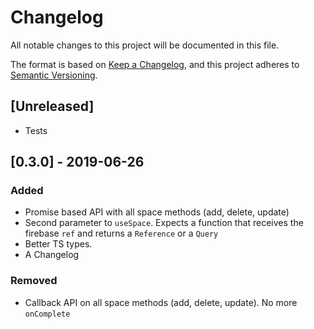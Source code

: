 # Changelog

All notable changes to this project will be documented in this file.

The format is based on [Keep a Changelog](https://keepachangelog.com/en/1.0.0/),
and this project adheres to [Semantic Versioning](https://semver.org/spec/v2.0.0.html).

## [Unreleased]

-   Tests

## [0.3.0] - 2019-06-26

### Added

-   Promise based API with all space methods (add, delete, update)
-   Second parameter to `useSpace`. Expects a function that receives the firebase `ref` and returns a `Reference` or a `Query`
-   Better TS types.
-   A Changelog

### Removed

-   Callback API on all space methods (add, delete, update). No more `onComplete`
